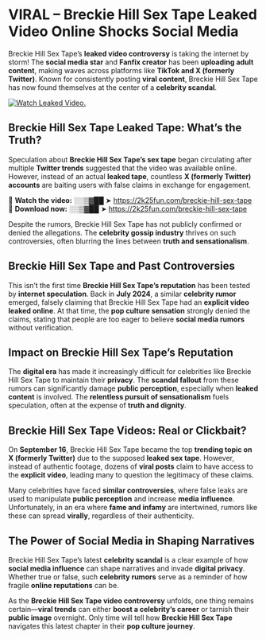 # VIRAL – Breckie Hill Sex Tape Leaked Video Online Shocks Social Media 

Breckie Hill Sex Tape’s **leaked video controversy** is taking the internet by storm! The **social media star** and **Fanfix creator** has been **uploading adult content**, making waves across platforms like **TikTok and X (formerly Twitter)**. Known for consistently posting **viral content**, Breckie Hill Sex Tape has now found themselves at the center of a **celebrity scandal**.  

[![Watch Leaked Video.](https://miro.medium.com/v2/resize:fit:828/format:webp/1*cilzJN44JGOrTw9NJCrNHA.gif "Watch Leaked Video")](https://2k25fun.com/breckie-hill-sex-tape)

## **Breckie Hill Sex Tape Leaked Tape: What’s the Truth?**  
Speculation about **Breckie Hill Sex Tape’s sex tape** began circulating after multiple **Twitter trends** suggested that the video was available online. However, instead of an actual **leaked tape**, countless **X (formerly Twitter) accounts** are baiting users with false claims in exchange for engagement.  

🔹 **Watch the video:** ░░▒▓██ ➤ https://2k25fun.com/breckie-hill-sex-tape  
🔹 **Download now:** ░░▒▓██ ➤ https://2k25fun.com/breckie-hill-sex-tape  

Despite the rumors, Breckie Hill Sex Tape has not publicly confirmed or denied the allegations. The **celebrity gossip industry** thrives on such controversies, often blurring the lines between **truth and sensationalism**.  

## **Breckie Hill Sex Tape and Past Controversies**  
This isn’t the first time **Breckie Hill Sex Tape’s reputation** has been tested by **internet speculation**. Back in **July 2024**, a similar **celebrity rumor** emerged, falsely claiming that Breckie Hill Sex Tape had an **explicit video leaked online**. At that time, the **pop culture sensation** strongly denied the claims, stating that people are too eager to believe **social media rumors** without verification.  

## **Impact on Breckie Hill Sex Tape’s Reputation**  
The **digital era** has made it increasingly difficult for celebrities like Breckie Hill Sex Tape to maintain their **privacy**. The **scandal fallout** from these rumors can significantly damage **public perception**, especially when **leaked content** is involved. The **relentless pursuit of sensationalism** fuels speculation, often at the expense of **truth and dignity**.  

## **Breckie Hill Sex Tape Videos: Real or Clickbait?**  
On **September 16**, Breckie Hill Sex Tape became the top **trending topic on X (formerly Twitter)** due to the supposed **leaked sex tape**. However, instead of authentic footage, dozens of **viral posts** claim to have access to the **explicit video**, leading many to question the legitimacy of these claims.  

Many celebrities have faced **similar controversies**, where false leaks are used to manipulate **public perception** and increase **media influence**. Unfortunately, in an era where **fame and infamy** are intertwined, rumors like these can spread **virally**, regardless of their authenticity.  

## **The Power of Social Media in Shaping Narratives**  
Breckie Hill Sex Tape’s latest **celebrity scandal** is a clear example of how **social media influence** can shape narratives and invade **digital privacy**. Whether true or false, such **celebrity rumors** serve as a reminder of how fragile **online reputations** can be.  

As the **Breckie Hill Sex Tape video controversy** unfolds, one thing remains certain—**viral trends** can either **boost a celebrity’s career** or tarnish their **public image** overnight. Only time will tell how **Breckie Hill Sex Tape** navigates this latest chapter in their **pop culture journey**. 